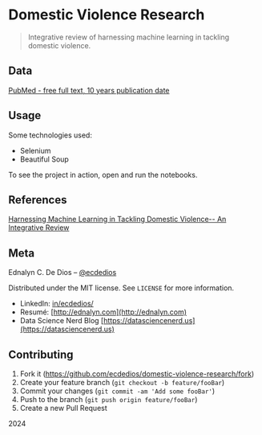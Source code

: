 # Domestic Violence Research

> Integrative review of harnessing machine learning in tackling domestic violence.

## Data

[PubMed - free full text, 10 years publication date](https://pubmed.ncbi.nlm.nih.gov/?term=%28%28%22machine+learning%22%5BMesh%5D+OR+%22supervised+machine+learning%22%5BMesh%5D+OR+%22deep+learning%22%5BMesh%5D+OR+%22unsupervised+machine+learning%22%5BMesh%5D+OR+artificial+intelligence%5Btiab%5D+OR+Twitter%5Btiab%5D+OR+social+media%5Btiab%5D%29+AND+%28%22intimate+partner+violence%22%5BMesh%5D+OR+%22gender-based+violence%22%5BMesh%5D+OR+%22domestic+violence%22%5BMesh%5D+OR+intimate+partner+violence%5Btiab%5D+OR+domestic+violence%5Btiab%5D+OR+child+abuse%5Btiab%5D+OR+spouse+abuse%5Btiab%5D%29%29&filter=simsearch2.ffrft&filter=datesearch.y_10)

## Usage

Some technologies used:

- Selenium
- Beautiful Soup

To see the project in action, open and run the notebooks.

## References

[Harnessing Machine Learning in Tackling Domestic Violence-- An Integrative Review](https://pmc.ncbi.nlm.nih.gov/articles/PMC10049304/#sec7-ijerph-20-04984)

## Meta

Ednalyn C. De Dios – [@ecdedios](https://github.com/ecdedios)

Distributed under the MIT license. See `LICENSE` for more information.

- LinkedIn: [in/ecdedios/](https://www.linkedin.com/in/ecdedios/)
- Resumé: [http://ednalyn.com](http://ednalyn.com)
- Data Science Nerd Blog [https://datasciencenerd.us](https://datasciencenerd.us)

## Contributing

1. Fork it (<https://github.com/ecdedios/domestic-violence-research/fork>)
2. Create your feature branch (`git checkout -b feature/fooBar`)
3. Commit your changes (`git commit -am 'Add some fooBar'`)
4. Push to the branch (`git push origin feature/fooBar`)
5. Create a new Pull Request

2024
